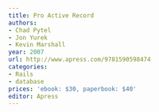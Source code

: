 ```yaml
---
title: Pro Active Record
authors:
- Chad Pytel
- Jon Yurek
- Kevin Marshall
year: 2007
url: http://www.apress.com/9781590598474
categories:
- Rails
- database
prices: 'ebook: $30, paperbook: $40'
editor: Apress
---
```

